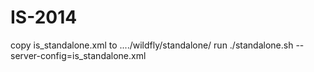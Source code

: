 IS-2014
=======

copy is_standalone.xml to ..../wildfly/standalone/
run ./standalone.sh --server-config=is_standalone.xml